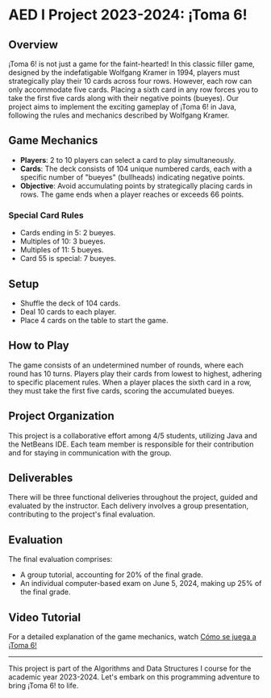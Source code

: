 # AED I Project 2023-2024: ¡Toma 6!

## Overview
¡Toma 6! is not just a game for the faint-hearted! In this classic filler game, designed by the indefatigable Wolfgang Kramer in 1994, players must strategically play their 10 cards across four rows. However, each row can only accommodate five cards. Placing a sixth card in any row forces you to take the first five cards along with their negative points (bueyes). Our project aims to implement the exciting gameplay of ¡Toma 6! in Java, following the rules and mechanics described by Wolfgang Kramer.

## Game Mechanics
- **Players**: 2 to 10 players can select a card to play simultaneously.
- **Cards**: The deck consists of 104 unique numbered cards, each with a specific number of "bueyes" (bullheads) indicating negative points.
- **Objective**: Avoid accumulating points by strategically placing cards in rows. The game ends when a player reaches or exceeds 66 points.

### Special Card Rules
- Cards ending in 5: 2 bueyes.
- Multiples of 10: 3 bueyes.
- Multiples of 11: 5 bueyes.
- Card 55 is special: 7 bueyes.

## Setup
- Shuffle the deck of 104 cards.
- Deal 10 cards to each player.
- Place 4 cards on the table to start the game.

## How to Play
The game consists of an undetermined number of rounds, where each round has 10 turns. Players play their cards from lowest to highest, adhering to specific placement rules. When a player places the sixth card in a row, they must take the first five cards, scoring the accumulated bueyes.

## Project Organization
This project is a collaborative effort among 4/5 students, utilizing Java and the NetBeans IDE. Each team member is responsible for their contribution and for staying in communication with the group.

## Deliverables
There will be three functional deliveries throughout the project, guided and evaluated by the instructor. Each delivery involves a group presentation, contributing to the project's final evaluation.

## Evaluation
The final evaluation comprises:
- A group tutorial, accounting for 20% of the final grade.
- An individual computer-based exam on June 5, 2024, making up 25% of the final grade.

## Video Tutorial
For a detailed explanation of the game mechanics, watch [Cómo se juega a ¡Toma 6!](https://www.youtube.com/watch?v=CnHN4_jSNuE)

---

This project is part of the Algorithms and Data Structures I course for the academic year 2023-2024. Let's embark on this programming adventure to bring ¡Toma 6! to life.
